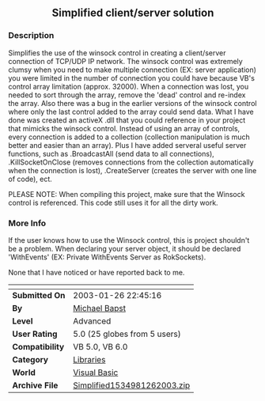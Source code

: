 ﻿<div align="center">

## Simplified client/server solution


</div>

### Description

Simplifies the use of the winsock control in creating a client/server connection of TCP/UDP IP network. The winsock control was extremely clumsy when you need to make multiple connection (EX: server application) you were limited in the number of connection you could have because VB's control array limitation (approx. 32000). When a connection was lost, you needed to sort through the array, remove the 'dead' control and re-index the array. Also there was a bug in the earlier versions of the winsock control where only the last control added to the array could send data. What I have done was created an activeX .dll that you could reference in your project that mimicks the winsock control. Instead of using an array of controls, every connection is added to a collection (collection manipulation is much better and easier than an array). Plus I have added serveral useful server functions, such as .BroadcastAll (send data to all connections), .KillSocketOnClose (removes connections from the collection automatically when the connection is lost), .CreateServer (creates the server with one line of code), ect.

PLEASE NOTE: When compiling this project, make sure that the Winsock control is referenced. This code still uses it for all the dirty work.
 
### More Info
 
If the user knows how to use the Winsock control, this is project shouldn't be a problem. When declaring your server object, it should be declared 'WithEvents' (EX: Private WithEvents Server as RokSockets).

None that I have noticed or have reported back to me.


<span>             |<span>
---                |---
**Submitted On**   |2003-01-26 22:45:16
**By**             |[Michael Bapst](https://github.com/Planet-Source-Code/PSCIndex/blob/master/ByAuthor/michael-bapst.md)
**Level**          |Advanced
**User Rating**    |5.0 (25 globes from 5 users)
**Compatibility**  |VB 5\.0, VB 6\.0
**Category**       |[Libraries](https://github.com/Planet-Source-Code/PSCIndex/blob/master/ByCategory/libraries__1-49.md)
**World**          |[Visual Basic](https://github.com/Planet-Source-Code/PSCIndex/blob/master/ByWorld/visual-basic.md)
**Archive File**   |[Simplified1534981262003\.zip](https://github.com/Planet-Source-Code/michael-bapst-simplified-client-server-solution__1-42725/archive/master.zip)








